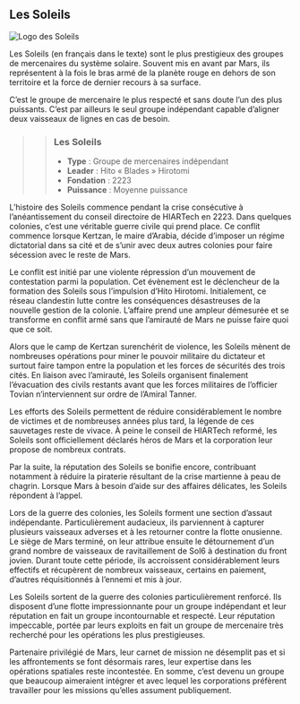 ## Les Soleils

![Logo des Soleils](Soleils.png)

Les Soleils (en français dans le texte) sont le plus prestigieux des groupes de mercenaires du système solaire. Souvent mis en avant par Mars, ils représentent à la fois le bras armé de la planète rouge en dehors de son territoire et la force de dernier recours à sa surface.

C’est le groupe de mercenaire le plus respecté et sans doute l’un des plus puissants. C’est par ailleurs le seul groupe indépendant capable d’aligner deux vaisseaux de lignes en cas de besoin.

>> ### Les Soleils
>>
>> * **Type** : Groupe de mercenaires indépendant
>> * **Leader** : Hito « Blades » Hirotomi
>> * **Fondation** : 2223
>> * **Puissance** : Moyenne puissance

L’histoire des Soleils commence pendant la crise consécutive à l’anéantissement du conseil directoire de HIARTech en 2223. Dans quelques colonies, c’est une véritable guerre civile qui prend place. Ce conflit commence lorsque Kertzan, le maire d’Arabia, décide d’imposer un régime dictatorial dans sa cité et de s’unir avec deux autres colonies pour faire sécession avec le reste de Mars.

Le conflit est initié par une violente répression d’un mouvement de contestation parmi la population. Cet évènement est le déclencheur de la formation des Soleils sous l’impulsion d’Hito Hirotomi. Initialement, ce réseau clandestin lutte contre les conséquences désastreuses de la nouvelle gestion de la colonie. L’affaire prend une ampleur démesurée et se transforme en conflit armé sans que l’amirauté de Mars ne puisse faire quoi que ce soit.

Alors que le camp de Kertzan surenchérit de violence, les Soleils mènent de nombreuses opérations pour miner le pouvoir militaire du dictateur et surtout faire tampon entre la population et les forces de sécurités des trois cités. En liaison avec l’amirauté, les Soleils organisent finalement l’évacuation des civils restants avant que les forces militaires de l’officier Tovian n’interviennent sur ordre de l’Amiral Tanner.

Les efforts des Soleils permettent de réduire considérablement le nombre de victimes et de nombreuses années plus tard, la légende de ces sauvetages reste de vivace. À peine le conseil de HIARTech reformé, les Soleils sont officiellement déclarés héros de Mars et la corporation leur propose de nombreux contrats.

Par la suite, la réputation des Soleils se bonifie encore, contribuant notamment à réduire la piraterie résultant de la crise martienne à peau de chagrin. Lorsque Mars à besoin d’aide sur des affaires délicates, les Soleils répondent à l’appel.

Lors de la guerre des colonies, les Soleils forment une section d’assaut indépendante. Particulièrement audacieux, ils parviennent à capturer plusieurs vaisseaux adverses et à les retourner contre la flotte onusienne. Le siège de Mars terminé, on leur attribue ensuite le détournement d’un grand nombre de vaisseaux de ravitaillement de Sol6 à destination du front jovien. Durant toute cette période, ils accroissent considérablement leurs effectifs et récupèrent de nombreux vaisseaux, certains en paiement, d’autres réquisitionnés à l’ennemi et mis à jour.

Les Soleils sortent de la guerre des colonies particulièrement renforcé. Ils disposent d’une flotte impressionnante pour un groupe indépendant et leur réputation en fait un groupe incontournable et respecté. Leur réputation impeccable, portée par leurs exploits en fait un groupe de mercenaire très recherché pour les opérations les plus prestigieuses.

Partenaire privilégié de Mars, leur carnet de mission ne désemplit pas et si les affrontements se font désormais rares, leur expertise dans les opérations spatiales reste incontestée. En somme, c’est devenu un groupe que beaucoup aimeraient intégrer et avec lequel les corporations préfèrent travailler pour les missions qu’elles assument publiquement.
